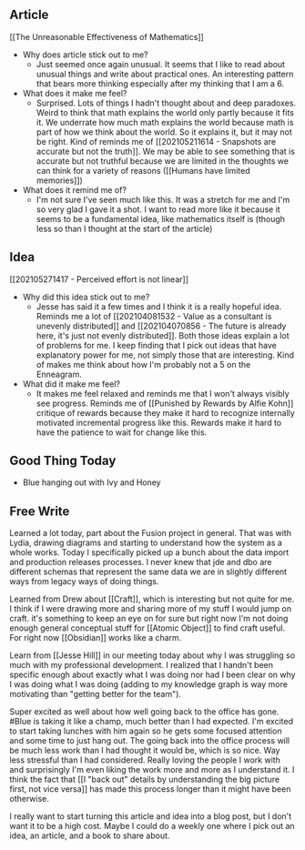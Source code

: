 ## Article
[[The Unreasonable Effectiveness of Mathematics]]
- Why does article stick out to me? 
	- Just seemed once again unusual. It seems that I like to read about unusual things and write about practical ones. An interesting pattern that bears more thinking especially after my thinking that I am a 6. 
- What does it make me feel? 
	- Surprised. Lots of things I hadn't thought about and deep paradoxes. Weird to think that math explains the world only partly because it fits it. We underrate how much math explains the world because math is part of how we think about the world. So it explains it, but it may not be right. Kind of reminds me of [[202105211614 - Snapshots are accurate but not the truth]]. We may be able to see something that is accurate but not truthful because we are limited in the thoughts we can think for a variety of reasons ([[Humans have limited memories]])
- What does it remind me of?
	- I'm not sure I've seen much like this. It was a stretch for me and I'm so very glad I gave it a shot. I want to read more like it because it seems to be a fundamental idea, like mathematics itself is (though less so than I thought at the start of the article)

## Idea
[[202105271417 - Perceived effort is not linear]]
- Why did this idea stick out to me? 
	- Jesse has said it a few times and I think it is a really hopeful idea. Reminds me a lot of [[202104081532 - Value as a consultant is unevenly distributed]] and [[202104070856 - The future is already here, it's just not evenly distributed]]. Both those ideas explain a lot of problems for me. I keep finding that I pick out ideas that have explanatory power for me, not simply those that are interesting. Kind of makes me think about how I'm probably not a 5 on the Enneagram. 
- What did it make me feel? 
	- It makes me feel relaxed and reminds me that I won't always visibly see progress. Reminds me of [[Punished by Rewards by Alfie Kohn]] critique of rewards because they make it hard to recognize internally motivated incremental progress like this. Rewards make it hard to have the patience to wait for change like this. 

## Good Thing Today
- Blue hanging out with Ivy and Honey

## Free Write
Learned a lot today, part about the Fusion project in general. That was with Lydia, drawing diagrams and starting to understand how the system as a whole works. Today I specifically picked up a bunch about the data import and production releases processes. I never knew that jde and dbo are different schemas that represent the same data we are in slightly different ways from legacy ways of doing things. 

Learned from Drew about [[Craft]], which is interesting but not quite for me. I think if I were drawing more and sharing more of my stuff I would jump on craft. it's something to keep an eye on for sure but right now I'm not doing enough general conceptual stuff for [[Atomic Object]] to find craft useful. For right now [[Obsidian]] works like a charm. 

Learn from [[Jesse Hill]] in our meeting today about why I was struggling so much with my professional development. I realized that I handn't been specific enough about exactly what I was doing nor had I been clear on why I was doing what I was doing (adding to my knowledge graph is way more motivating than "getting better for the team"). 

Super excited as well about how well going back to the office has gone. #Blue is taking it like a champ, much better than I had expected. I'm excited to start taking lunches with him again so he gets some focused attention and some time to just hang out. The going back into the office process will be much less work than I had thought it would be, which is so nice. Way less stressful than I had considered. Really loving the people I work with and surprisingly I'm even liking the work more and more as I understand it. I think the fact that [[I "back out" details by understanding the big picture first, not vice versa]] has made this process longer than it might have been otherwise. 

I really want to start turning this article and idea into a blog post, but I don't want it to be a high cost. Maybe I could do a weekly one where I pick out an idea, an article, and a book to share about. 